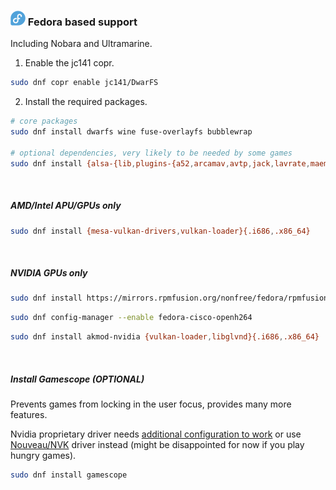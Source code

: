 ### ![Fedora](icons/fedora.png) Fedora based support


Including Nobara and Ultramarine.


1. Enable the jc141 copr.


```sh
sudo dnf copr enable jc141/DwarFS
```


2. Install the required packages.


```sh
# core packages
sudo dnf install dwarfs wine fuse-overlayfs bubblewrap

# optional dependencies, very likely to be needed by some games
sudo dnf install {alsa-{lib,plugins-{a52,arcamav,avtp,jack,lavrate,maemo,oss,pulseaudio,samplerate,speex,upmix,usbstream,vdownmix}},pulseaudio-libs,pipewire,openal-soft,libxcrypt-compat,gstreamer1-plugins-{good,base},SDL2_{ttf,image}}{.i686,.x86_64} libgphoto2
```


<br>

##### AMD/Intel APU/GPUs only


```sh
sudo dnf install {mesa-vulkan-drivers,vulkan-loader}{.i686,.x86_64}
```


<br>


##### NVIDIA GPUs only


```sh
sudo dnf install https://mirrors.rpmfusion.org/nonfree/fedora/rpmfusion-nonfree-release-$(rpm -E %fedora).noarch.rpm
```


```sh
sudo dnf config-manager --enable fedora-cisco-openh264
```


```sh
sudo dnf install akmod-nvidia {vulkan-loader,libglvnd}{.i686,.x86_64}
```

<br>

##### Install Gamescope (**OPTIONAL**)

Prevents games from locking in the user focus, provides many more features. 

Nvidia proprietary driver needs [additional configuration to work](https://wiki.archlinux.org/title/NVIDIA#DRM_kernel_mode_setting) or use [Nouveau/NVK](https://wiki.archlinux.org/title/Nouveau) driver instead (might be disappointed for now if you play hungry games).

```sh
sudo dnf install gamescope
```